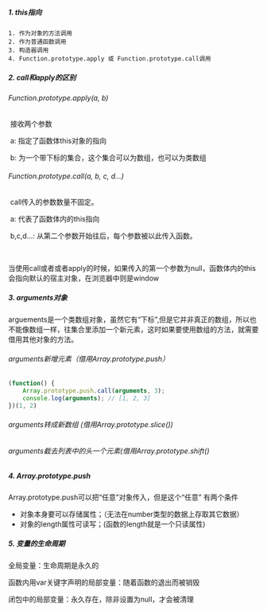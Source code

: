 

##### 1. this指向

```
1. 作为对象的方法调用
2. 作为普通函数调用
3. 构造器调用
4. Function.prototype.apply 或 Function.prototype.call调用
```



##### 2. call和apply的区别

###### Function.prototype.apply(a, b)

​	接收两个参数

​	a: 指定了函数体this对象的指向

​	b: 为一个带下标的集合，这个集合可以为数组，也可以为类数组

###### Function.prototype.call(a, b, c, d...)

​	call传入的参数数量不固定。

​	a: 代表了函数体内的this指向

​	b,c,d...: 从第二个参数开始往后，每个参数被以此传入函数。

​	

当使用call或者或者apply的时候，如果传入的第一个参数为null，函数体内的this会指向默认的宿主对象，在浏览器中则是window

##### 3. arguments对象

arguements是一个类数组对象，虽然它有“下标”,但是它并非真正的数组，所以也不能像数组一样，往集合里添加一个新元素，这时如果要使用数组的方法，就需要借用其他对象的方法。

###### arguments新增元素（借用Array.prototype.push）

```javascript
(function() {
    Array.prototype.push.call(arguments, 3);
    console.log(arguments); // [1, 2, 3]
})(1, 2)
```

###### arguments转成新数组 (借用Array.prototype.slice())

###### arguments截去列表中的头一个元素(借用Array.prototype.shift()

##### 4. Array.prototype.push

Array.prototype.push可以把“任意”对象传入，但是这个“任意” 有两个条件

- 对象本身要可以存储属性；（无法在number类型的数据上存取其它数据）
- 对象的length属性可读写；(函数的length就是一个只读属性)

##### 5. 变量的生命周期

全局变量：生命周期是永久的

函数内用var关键字声明的局部变量：随着函数的退出而被销毁

闭包中的局部变量：永久存在，除非设置为null，才会被清理